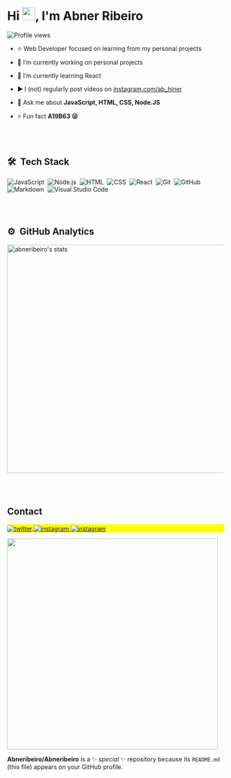 <h1 align="left">Hi <img src="https://raw.githubusercontent.com/kaueMarques/kaueMarques/master/hi.gif" height="30px">, I'm Abner Ribeiro</h1>
<p align="left"> <img src="https://komarev.com/ghpvc/?username=abneribeiro&color=yellow" alt="Profile views" /> </p>

- 🔥 Web Developer focused on learning from my personal projects 

- 🔭 I’m currently working on personal projects

- 🌱 I’m currently learning React

- ▶️ I (not) regularly post videos on [instagram.com/ab_hiner](https://instagram.com/ab_hiner)

- 💬 Ask me about **JavaScript, HTML, CSS, Node.JS**

- ⚡ Fun fact **A19B63 😜**




<br><br>

## 🛠 &nbsp;Tech Stack

![JavaScript](https://img.shields.io/badge/-JavaScript-05122A?style=flat&logo=javascript)&nbsp;
![Node.js](https://img.shields.io/badge/-Node.js-05122A?style=flat&logo=node.js)&nbsp;
![HTML](https://img.shields.io/badge/-HTML-05122A?style=flat&logo=HTML5)&nbsp;
![CSS](https://img.shields.io/badge/-CSS-05122A?style=flat&logo=CSS3&logoColor=1572B6)&nbsp;
![React](https://img.shields.io/badge/-React-05122A?style=flat&logo=react)&nbsp;
![Git](https://img.shields.io/badge/-Git-05122A?style=flat&logo=git)&nbsp;
![GitHub](https://img.shields.io/badge/-GitHub-05122A?style=flat&logo=github)&nbsp;
![Markdown](https://img.shields.io/badge/-Markdown-05122A?style=flat&logo=markdown)&nbsp;
![Visual Studio Code](https://img.shields.io/badge/-Visual%20Studio%20Code-05122A?style=flat&logo=visual-studio-code&logoColor=007ACC)&nbsp;


<br><br>

## ⚙️ &nbsp;GitHub Analytics

<p align="left">
<img width="530em" src="https://github-readme-stats.vercel.app/api?username=abneribeiro&show_icons=true&theme=vision-friendly-dark" alt="abneribeiro's stats"/>

</p>


<br><br>

## Contact

<p align="left" style="background:yellow">
<a href="https://twitter.com/AbhineRibeiro" target="_blank">
  <img align="center" src="https://img.shields.io/badge/-abneribeiro-05122A?style=flat&logo=twitter" alt="twitter"/>  
</a>
<a href="https://instagram.com/ab_hiner" target="_blank">
 <img align="center" src="https://img.shields.io/badge/-abneribeiro-05122A?style=flat&logo=instagram" alt="instagram"/>
</a>

<a href="https://instagram.com/abhineribeiro" target="_blank">
 <img align="center" src="https://img.shields.io/badge/-abneribeiro-05122A?style=flat&logo=instagram" alt="instagram"/>
</a>
</p>


<img width="490em" src="https://github-readme-twitter-gazf.vercel.app/api?id=AbhineRibeiro&layout=wide&show_reply=off&show_retweet=off" />


**Abneribeiro/Abneribeiro** is a ✨ _special_ ✨ repository because its `README.md` (this file) appears on your GitHub profile.
